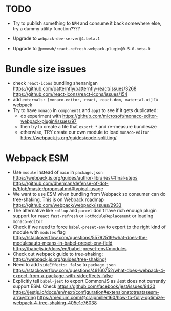 # TODO

- Try to publish something to `NPM` and consume it back somewhere else, try a dummy utility function????

- Upgrade to `webpack-dev-server@4.beta.1`
- Upgrade to `@pmmmwh/react-refresh-webpack-plugin@0.5.0-beta.0`

# Bundle size issues

- check `react-icons` bundling shenanigan
  https://github.com/patternfly/patternfly-react/issues/3268
  https://github.com/react-icons/react-icons/issues/154
- add `externals: [monaco-editor, react, react-dom, material-ui]` to webpack
- Try to have `monaco` in `component1` and `app1` to see if it gets duplicated:
  - do experiment with https://github.com/microsoft/monaco-editor-webpack-plugin/issues/97
  - then try to create a file that `export *` and re-measure bundlesize
  - otherwise, TRY create our own module to load `monaco-editor`
    https://webpack.js.org/guides/code-splitting/

# Webpack ESM

- Use `module` instead of `main` in `package.json`
  https://webpack.js.org/guides/author-libraries/#final-steps
  https://github.com/dherman/defense-of-dot-js/blob/master/proposal.md#typical-usage
- We want to use ESM when bundling from Webpack so consumer can do tree-shaking. This is on Webpack roadmap
  https://github.com/webpack/webpack/issues/2933
- The alternative like `rollup` and `parcel` don't have rich enough plugin support for `react` `fast-refresh` or `HotModuleReplacement` or loading `monaco-editor`
- Check if we need to force `babel-preset-env` to export to the right kind of module with `modules` flag
  https://stackoverflow.com/questions/55792519/what-does-the-modulesauto-means-in-babel-preset-env-field
  https://babeljs.io/docs/en/babel-preset-env#modules
- Check out webpack guide to tree-shaking:
  https://webpack.js.org/guides/tree-shaking/
- Need to add `sideEffects: false` to `package.json`
  https://stackoverflow.com/questions/49160752/what-does-webpack-4-expect-from-a-package-with-sideeffects-false
- Explicitly tell `babel-jest` to export CommonJS as Jest does not currently support ESM. Check
  https://github.com/facebook/jest/issues/9430
  https://jestjs.io/docs/en/next/configuration#extensionstotreatasesm-arraystring
  https://medium.com/@craigmiller160/how-to-fully-optimize-webpack-4-tree-shaking-405e1c76038

